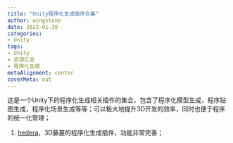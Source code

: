 ```yaml
---
title: "Unity程序化生成插件合集"
author: wingstone
date: 2022-01-30
categories:
- Unity
tags:
- Unity
- 资源汇总
- 程序化生成
metaAlignment: center
coverMeta: out
---
```


这是一个Unity下的程序化生成相关插件的集合，包含了程序化模型生成，程序贴图生成，程序化场景生成等等；可以极大地提升3D开发的效率，同时也便于程序的统一化管理；
<!--more-->

1. [hedera](https://github.com/radiatoryang/hedera)，3D藤蔓的程序化生成插件，功能非常完善；

